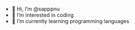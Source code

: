 - 👋 Hi, I’m @sapppnu
- 👀 I’m interested in coding
- 🌱 I’m currently learning programming languages


<!---
sapppnu/sapppnu is a ✨ special ✨ repository because its `README.md` (this file) appears on your GitHub profile.
You can click the Preview link to take a look at your changes.
--->
